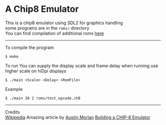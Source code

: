 # A Chip8 Emulator
This is a chip8 emulator using SDL2 for graphics handling  
some programs are in the `roms/` directory  
You can find compilation of additional roms [here](https://github.com/kripod/chip8-roms)

---

To compile the program   
```
$ make
```
To run 
You can supply the display scale and frame delay when running use higher scale on hiDpi displays  
```
$ ./main <Scale> <Delay> <RomFile>
```  
Example
```
$ ./main 20 2 roms/test_opcode.ch8
```
---
Credits  
[Wikipedia](https://en.wikipedia.org/wiki/CHIP-8)
Amazing article by [Austin Morlan](https://austinmorlan.com) [Building a CHIP-8 Emulator](https://austinmorlan.com/posts/chip8_emulator/)
